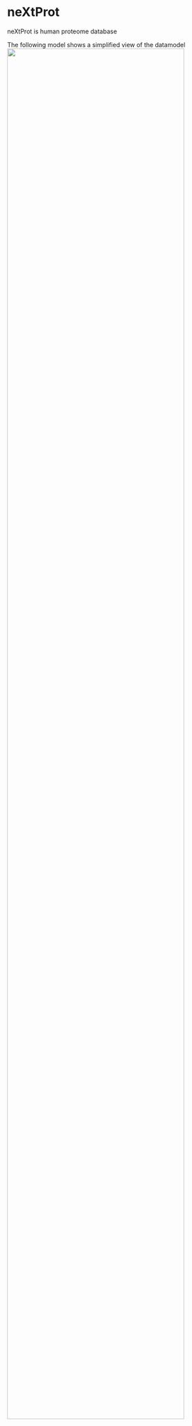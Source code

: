 # neXtProt
neXtProt is human proteome database

The following model shows a simplified view of the datamodel
<a href="assets/rdf-model.png" target="_blank"><img width="90%" src="assets/rdf-model.png"/></a>
